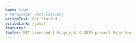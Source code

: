 ```yaml
---
home: true
# heroImage: /kot-logo.png
actionText: Get Started →
actionLink: /java/
features:
footer: MIT Licensed | Copyright © 2019-present Evan You
---
```

